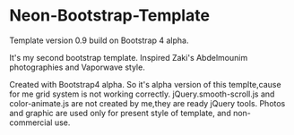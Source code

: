 # Neon-Bootstrap-Template
Template version 0.9 build on Bootstrap 4 alpha.

It's my second bootstrap template. 
Inspired Zaki's Abdelmounim photographies and Vaporwave style.

Created with Bootstrap4 alpha. So it's alpha version of this templte,cause for me grid system is not working correctly.
jQuery.smooth-scroll.js and color-animate.js are not created by me,they are ready jQuery tools.
Photos and graphic are used only for present style of template, and non-commercial use.
